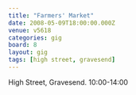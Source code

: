 ```yaml
---
title: "Farmers' Market"
date: 2008-05-09T18:00:00.000Z
venue: v5618
categories: gig
board: 8
layout: gig
tags: [high street, gravesend]
---
```

High Street, Gravesend.    10:00-14:00